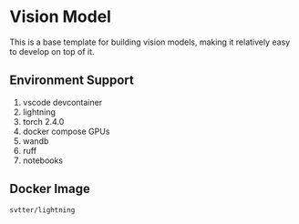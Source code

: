# Vision Model

This is a base template for building vision models, making it relatively easy to develop on top of it.

## Environment Support

1. vscode devcontainer
2. lightning
3. torch 2.4.0
4. docker compose GPUs
5. wandb
6. ruff
7. notebooks

## Docker Image

`svtter/lightning`
